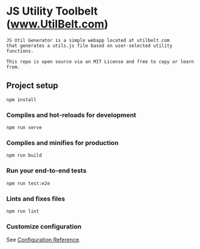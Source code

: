 # JS Utility Toolbelt (www.UtilBelt.com)

```
JS Util Generator is a simple webapp located at utilbelt.com 
that generates a utils.js file based on user-selected utility functions.

This repo is open source via an MIT License and free to copy or learn from.
```

## Project setup

```
npm install
```

### Compiles and hot-reloads for development

```
npm run serve
```

### Compiles and minifies for production

```
npm run build
```

### Run your end-to-end tests

```
npm run test:e2e
```

### Lints and fixes files

```
npm run lint
```

### Customize configuration

See [Configuration Reference](https://cli.vuejs.org/config/).
